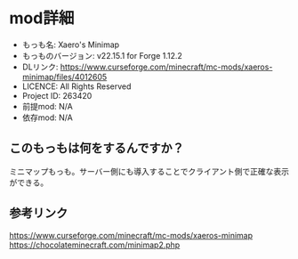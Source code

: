 # mod詳細

- もっも名: Xaero's Minimap
- もっものバージョン: v22.15.1 for Forge 1.12.2
- DLリンク: https://www.curseforge.com/minecraft/mc-mods/xaeros-minimap/files/4012605
- LICENCE: All Rights Reserved
- Project ID: 263420
- 前提mod: N/A
- 依存mod: N/A

## このもっもは何をするんですか？
ミニマップもっも。サーバー側にも導入することでクライアント側で正確な表示ができる。

## 参考リンク
https://www.curseforge.com/minecraft/mc-mods/xaeros-minimap<br>
https://chocolateminecraft.com/minimap2.php
